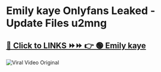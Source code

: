 
 # Emily kaye Onlyfans Leaked - Update Files u2mng

## <h2><a href="https://clipsfans.com/Emily_kaye&ref=git">🔗 Click to LINKS ⏩⏩ 👉 🟢 Emily kaye </a></h2>

<a href="https://clipsfans.com/Emily_kaye&ref=git" rel="nofollow" data-target="animated-image.originalLink"><img src="https://i.ibb.co.com/xMMVF88/686577567.gif" alt="Viral Video Original" style="max-width: 100%; display: inline-block;" data-target="animated-image.originalImage"></a>

